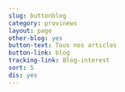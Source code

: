 ```yaml
---
slug: buttonblog
category: provinews
layout: page
other-blog: yes
button-text: Tous nos articles
button-link: blog
tracking-link: Blog-interest
sort: 5
dis: yes
---
```

